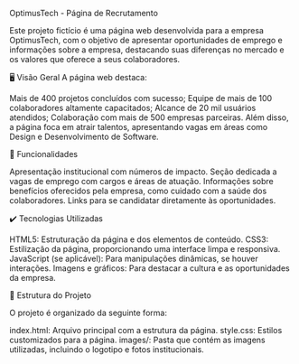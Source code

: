 OptimusTech - Página de Recrutamento

Este projeto fictício é uma página web desenvolvida para a empresa OptimusTech, com o objetivo de apresentar oportunidades de emprego e informações sobre a empresa, destacando suas diferenças no mercado e os valores que oferece a seus colaboradores.

🖥️ Visão Geral
A página web destaca:

Mais de 400 projetos concluídos com sucesso;
Equipe de mais de 100 colaboradores altamente capacitados;
Alcance de 20 mil usuários atendidos;
Colaboração com mais de 500 empresas parceiras.
Além disso, a página foca em atrair talentos, apresentando vagas em áreas como Design e Desenvolvimento de Software.

🔨 Funcionalidades

Apresentação institucional com números de impacto.
Seção dedicada a vagas de emprego com cargos e áreas de atuação.
Informações sobre benefícios oferecidos pela empresa, como cuidado com a saúde dos colaboradores.
Links para se candidatar diretamente às oportunidades.

✔️ Tecnologias Utilizadas

HTML5: Estruturação da página e dos elementos de conteúdo.
CSS3: Estilização da página, proporcionando uma interface limpa e responsiva.
JavaScript (se aplicável): Para manipulações dinâmicas, se houver interações.
Imagens e gráficos: Para destacar a cultura e as oportunidades da empresa.

📁 Estrutura do Projeto

O projeto é organizado da seguinte forma:

index.html: Arquivo principal com a estrutura da página.
style.css: Estilos customizados para a página.
images/: Pasta que contém as imagens utilizadas, incluindo o logotipo e fotos institucionais.